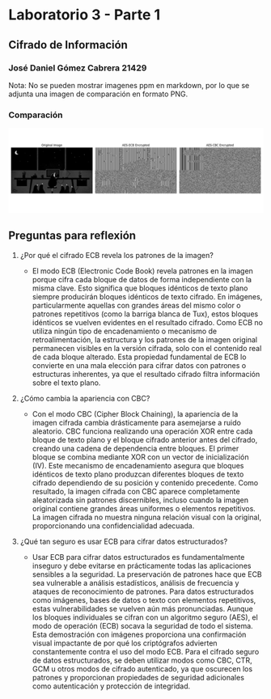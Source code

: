 # Laboratorio 3 - Parte 1
## Cifrado de Información
### José Daniel Gómez Cabrera 21429

Nota: No se pueden mostrar imagenes ppm en markdown, por lo que se adjunta una imagen de comparación en formato PNG.

### Comparación
![encryption_comparison.png](encryption_comparison.png)


## Preguntas para reflexión
1. ¿Por qué el cifrado ECB revela los patrones de la imagen?
   - El modo ECB (Electronic Code Book) revela patrones en la imagen porque cifra cada bloque de datos de forma independiente con la misma clave. Esto significa que bloques idénticos de texto plano siempre producirán bloques idénticos de texto cifrado. En imágenes, particularmente aquellas con grandes áreas del mismo color o patrones repetitivos (como la barriga blanca de Tux), estos bloques idénticos se vuelven evidentes en el resultado cifrado. Como ECB no utiliza ningún tipo de encadenamiento o mecanismo de retroalimentación, la estructura y los patrones de la imagen original permanecen visibles en la versión cifrada, solo con el contenido real de cada bloque alterado. Esta propiedad fundamental de ECB lo convierte en una mala elección para cifrar datos con patrones o estructuras inherentes, ya que el resultado cifrado filtra información sobre el texto plano.


2. ¿Cómo cambia la apariencia con CBC?
   - Con el modo CBC (Cipher Block Chaining), la apariencia de la imagen cifrada cambia drásticamente para asemejarse a ruido aleatorio. CBC funciona realizando una operación XOR entre cada bloque de texto plano y el bloque cifrado anterior antes del cifrado, creando una cadena de dependencia entre bloques. El primer bloque se combina mediante XOR con un vector de inicialización (IV). Este mecanismo de encadenamiento asegura que bloques idénticos de texto plano produzcan diferentes bloques de texto cifrado dependiendo de su posición y contenido precedente. Como resultado, la imagen cifrada con CBC aparece completamente aleatorizada sin patrones discernibles, incluso cuando la imagen original contiene grandes áreas uniformes o elementos repetitivos. La imagen cifrada no muestra ninguna relación visual con la original, proporcionando una confidencialidad adecuada.


3. ¿Qué tan seguro es usar ECB para cifrar datos estructurados? 
   - Usar ECB para cifrar datos estructurados es fundamentalmente inseguro y debe evitarse en prácticamente todas las aplicaciones sensibles a la seguridad. La preservación de patrones hace que ECB sea vulnerable a análisis estadísticos, análisis de frecuencia y ataques de reconocimiento de patrones. Para datos estructurados como imágenes, bases de datos o texto con elementos repetitivos, estas vulnerabilidades se vuelven aún más pronunciadas. Aunque los bloques individuales se cifran con un algoritmo seguro (AES), el modo de operación (ECB) socava la seguridad de todo el sistema. Esta demostración con imágenes proporciona una confirmación visual impactante de por qué los criptógrafos advierten constantemente contra el uso del modo ECB. Para el cifrado seguro de datos estructurados, se deben utilizar modos como CBC, CTR, GCM u otros modos de cifrado autenticado, ya que oscurecen los patrones y proporcionan propiedades de seguridad adicionales como autenticación y protección de integridad.
